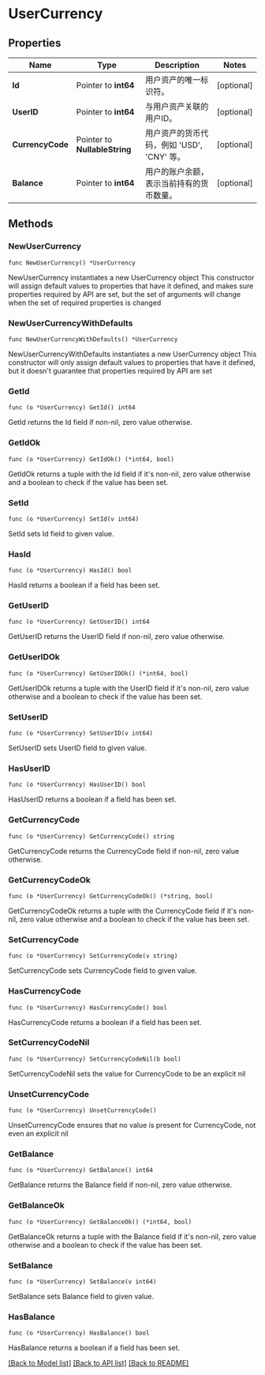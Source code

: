 # UserCurrency

## Properties

Name | Type | Description | Notes
------------ | ------------- | ------------- | -------------
**Id** | Pointer to **int64** | 用户资产的唯一标识符。 | [optional] 
**UserID** | Pointer to **int64** | 与用户资产关联的用户ID。 | [optional] 
**CurrencyCode** | Pointer to **NullableString** | 用户资产的货币代码，例如 &#39;USD&#39;, &#39;CNY&#39; 等。 | [optional] 
**Balance** | Pointer to **int64** | 用户的账户余额，表示当前持有的货币数量。 | [optional] 

## Methods

### NewUserCurrency

`func NewUserCurrency() *UserCurrency`

NewUserCurrency instantiates a new UserCurrency object
This constructor will assign default values to properties that have it defined,
and makes sure properties required by API are set, but the set of arguments
will change when the set of required properties is changed

### NewUserCurrencyWithDefaults

`func NewUserCurrencyWithDefaults() *UserCurrency`

NewUserCurrencyWithDefaults instantiates a new UserCurrency object
This constructor will only assign default values to properties that have it defined,
but it doesn't guarantee that properties required by API are set

### GetId

`func (o *UserCurrency) GetId() int64`

GetId returns the Id field if non-nil, zero value otherwise.

### GetIdOk

`func (o *UserCurrency) GetIdOk() (*int64, bool)`

GetIdOk returns a tuple with the Id field if it's non-nil, zero value otherwise
and a boolean to check if the value has been set.

### SetId

`func (o *UserCurrency) SetId(v int64)`

SetId sets Id field to given value.

### HasId

`func (o *UserCurrency) HasId() bool`

HasId returns a boolean if a field has been set.

### GetUserID

`func (o *UserCurrency) GetUserID() int64`

GetUserID returns the UserID field if non-nil, zero value otherwise.

### GetUserIDOk

`func (o *UserCurrency) GetUserIDOk() (*int64, bool)`

GetUserIDOk returns a tuple with the UserID field if it's non-nil, zero value otherwise
and a boolean to check if the value has been set.

### SetUserID

`func (o *UserCurrency) SetUserID(v int64)`

SetUserID sets UserID field to given value.

### HasUserID

`func (o *UserCurrency) HasUserID() bool`

HasUserID returns a boolean if a field has been set.

### GetCurrencyCode

`func (o *UserCurrency) GetCurrencyCode() string`

GetCurrencyCode returns the CurrencyCode field if non-nil, zero value otherwise.

### GetCurrencyCodeOk

`func (o *UserCurrency) GetCurrencyCodeOk() (*string, bool)`

GetCurrencyCodeOk returns a tuple with the CurrencyCode field if it's non-nil, zero value otherwise
and a boolean to check if the value has been set.

### SetCurrencyCode

`func (o *UserCurrency) SetCurrencyCode(v string)`

SetCurrencyCode sets CurrencyCode field to given value.

### HasCurrencyCode

`func (o *UserCurrency) HasCurrencyCode() bool`

HasCurrencyCode returns a boolean if a field has been set.

### SetCurrencyCodeNil

`func (o *UserCurrency) SetCurrencyCodeNil(b bool)`

 SetCurrencyCodeNil sets the value for CurrencyCode to be an explicit nil

### UnsetCurrencyCode
`func (o *UserCurrency) UnsetCurrencyCode()`

UnsetCurrencyCode ensures that no value is present for CurrencyCode, not even an explicit nil
### GetBalance

`func (o *UserCurrency) GetBalance() int64`

GetBalance returns the Balance field if non-nil, zero value otherwise.

### GetBalanceOk

`func (o *UserCurrency) GetBalanceOk() (*int64, bool)`

GetBalanceOk returns a tuple with the Balance field if it's non-nil, zero value otherwise
and a boolean to check if the value has been set.

### SetBalance

`func (o *UserCurrency) SetBalance(v int64)`

SetBalance sets Balance field to given value.

### HasBalance

`func (o *UserCurrency) HasBalance() bool`

HasBalance returns a boolean if a field has been set.


[[Back to Model list]](../README.md#documentation-for-models) [[Back to API list]](../README.md#documentation-for-api-endpoints) [[Back to README]](../README.md)


